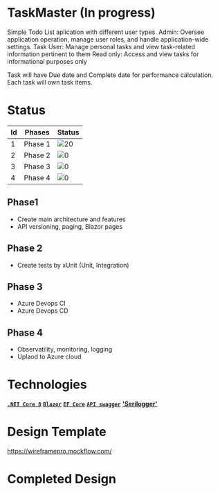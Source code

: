 # TaskMaster (In progress)

Simple Todo List aplication with different user types. 
Admin: Oversee application operation, manage user roles, and handle application-wide settings.
Task User: Manage personal tasks and view task-related information pertinent to them 
Read only: Access and view tasks for informational purposes only

Task will have Due date and Complete date for performance calculation. Each task will own task items.

# Status

| Id | Phases   | Status |
| -- | --------------- | - |
| 1  | Phase 1 | ![20](https://geps.dev/progress/20)|
| 2  | Phase 2 | ![0](https://geps.dev/progress/0)|
| 3  | Phase 3 | ![0](https://geps.dev/progress/0)|
| 4  | Phase 4 | ![0](https://geps.dev/progress/0)|


## Phase1

- Create main architecture and features
- API versioning, paging, Blazor pages

## Phase 2

- Create tests by xUnit (Unit, Integration)

## Phase 3
- Azure Devops CI
- Azure Devops CD
  
## Phase 4
- Observatility, monitoring, logging
- Uplaod to Azure cloud

# Technologies

**[`.NET Core 8`](https://dotnet.microsoft.com/download)**
**[`Blazor`](https://dotnet.microsoft.com/apps/aspnet/web-apps/blazor)** 
**[`EF Core`](https://github.com/dotnet/efcore)**
**[`API swagger`](https://swagger.io)**
**['Serilogger'](https://serilog.net/)**


# Design Template

https://wireframepro.mockflow.com/



# Completed Design



